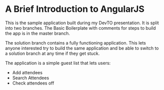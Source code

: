 A Brief Introduction to AngularJS
==================================

This is the sample application built during my DevTO presentation. It is split into two branches. The Basic Boilerplate with comments for steps to build the app is in the master branch.

The solution branch contains a fully functioning application. This lets anyone interested try to build the same application and be able to switch to a solution branch at any time if they get stuck. 

The application is a simple guest list that lets users:

* Add attendees
* Search Attendees
* Check attendees off 



